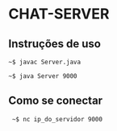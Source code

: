 # CHAT-SERVER

## Instruções de uso

```~$ javac Server.java```

```~$ java Server 9000``` 

## Como se conectar

``` ~$ nc ip_do_servidor 9000```
